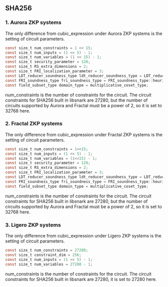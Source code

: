 ## SHA256

### 1. Aurora ZKP systems

The only difference from cubic_expression under Aurora ZKP systems is the setting of circuit parameters.

```Objective-C++
const size_t num_constraints = 1 << 15;
const size_t num_inputs = (1 << 5) - 1;
const size_t num_variables = (1 << 15) - 1;
const size_t security_parameter = 128;
const size_t RS_extra_dimensions = 2;
const size_t FRI_localization_parameter = 3;
const LDT_reducer_soundness_type ldt_reducer_soundness_type = LDT_reducer_soundness_type::optimistic_heuristic;
const FRI_soundness_type fri_soundness_type = FRI_soundness_type::heuristic;
const field_subset_type domain_type = multiplicative_coset_type;
```

num_constraints is the number of constraints for the circuit. The circuit constraints for SHA256 built in libsnark are 27280, but the number of circuits supported by Aurora and Fractal must be a power of 2, so it is set to 32768 here.

### 2. Fractal ZKP systems

The only difference from cubic_expression under Fractal ZKP systems is the setting of circuit parameters.

```Objective-C++
const size_t num_constraints = 1<<15;
const size_t num_inputs = (1 << 5) - 1;
const size_t num_variables = (1<<15) - 1;
const size_t security_parameter = 128;
const size_t RS_extra_dimensions = 2;
const size_t FRI_localization_parameter = 3;
const LDT_reducer_soundness_type ldt_reducer_soundness_type = LDT_reducer_soundness_type::optimistic_heuristic;
const FRI_soundness_type fri_soundness_type = FRI_soundness_type::heuristic;
const field_subset_type domain_type = multiplicative_coset_type;
```

num_constraints is the number of constraints for the circuit. The circuit constraints for SHA256 built in libsnark are 27280, but the number of circuits supported by Aurora and Fractal must be a power of 2, so it is set to 32768 here.

### 3. Ligero ZKP systems

The only difference from cubic_expression under Ligero ZKP systems is the setting of circuit parameters.

```Objective-C
const size_t num_constraints = 27280;
const size_t constraint_dim = 256;   
const size_t num_inputs = (1 << 5) - 1;
const size_t num_variables = 27280 - 1;
```

num_constraints is the number of constraints for the circuit. The circuit constraints for SHA256 built in libsnark are 27280, it is set to 27280 here.
